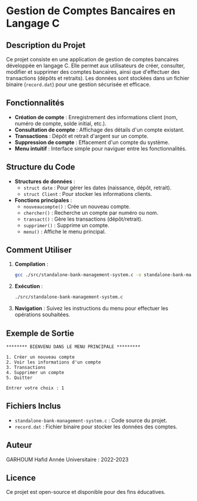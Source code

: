 
# Gestion de Comptes Bancaires en Langage C

## Description du Projet
Ce projet consiste en une application de gestion de comptes bancaires développée en langage C. Elle permet aux utilisateurs de créer, consulter, modifier et supprimer des comptes bancaires, ainsi que d'effectuer des transactions (dépôts et retraits). Les données sont stockées dans un fichier binaire (`record.dat`) pour une gestion sécurisée et efficace.

## Fonctionnalités
- **Création de compte** : Enregistrement des informations client (nom, numéro de compte, solde initial, etc.).
- **Consultation de compte** : Affichage des détails d'un compte existant.
- **Transactions** : Dépôt et retrait d'argent sur un compte.
- **Suppression de compte** : Effacement d'un compte du système.
- **Menu intuitif** : Interface simple pour naviguer entre les fonctionnalités.

## Structure du Code
- **Structures de données** :
  - `struct date` : Pour gérer les dates (naissance, dépôt, retrait).
  - `struct Client` : Pour stocker les informations clients.
- **Fonctions principales** :
  - `nouveaucompte()` : Crée un nouveau compte.
  - `chercher()` : Recherche un compte par numéro ou nom.
  - `transact()` : Gère les transactions (dépôt/retrait).
  - `supprimer()` : Supprime un compte.
  - `menu()` : Affiche le menu principal.

## Comment Utiliser
1. **Compilation** :
   ```bash
   gcc ./src/standalone-bank-management-system.c -o standalone-bank-management-system
   ```
2. **Exécution** :
   ```bash
   ./src/standalone-bank-management-system.c
   ```

3. **Navigation** :
   Suivez les instructions du menu pour effectuer les opérations souhaitées.

## Exemple de Sortie
```
******** BIENVENU DANS LE MENU PRINCIPALE *********

1. Créer un nouveau compte
2. Voir les informations d'un compte
3. Transactions
4. Supprimer un compte
5. Quitter

Entrer votre choix : 1
```

## Fichiers Inclus
- `standalone-bank-management-system.c` : Code source du projet.
- `record.dat` : Fichier binaire pour stocker les données des comptes.

## Auteur
GARHOUM Hafid
Année Universitaire : 2022-2023

## Licence
Ce projet est open-source et disponible pour des fins éducatives.
